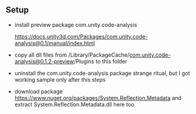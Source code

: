 ## Setup

- install preview package com.unity.code-analysis

  https://docs.unity3d.com/Packages/com.unity.code-analysis@0.1/manual/index.html

- copy all dll files from <project dir>/Library/PackageCache/com.unity.code-analysis@0.1.2-preview/Plugins to this folder

- uninstall the com.unity.code-analysis package
  strange ritual, but I got working sample only after this steps

- download package https://www.nuget.org/packages/System.Reflection.Metadata and extract System.Reflection.Metadata.dll here too